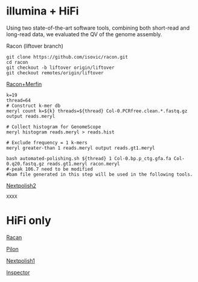 # illumina + HiFi   

Using two state-of-the-art software tools, combining both short-read and long-read data, we evaluated the QV of the genome assembly.   

Racon (liftover branch)  
```
git clone https://github.com/isovic/racon.git
cd racon
git checkout -b liftover origin/liftover
git checkout remotes/origin/liftover
```
[Racon+Merfin](https://github.com/arangrhie/T2T-Polish/tree/master/automated_polishing)
```
k=19
thread=64
# Construct k-mer db
meryl count k=${k} threads=${thread} Col-0.PCRfree.clean.*.fastq.gz output reads.meryl

# Collect histogram for GenomeScope
meryl histogram reads.meryl > reads.hist

# Exclude frequency = 1 k-mers
meryl greater-than 1 reads.meryl output reads.gt1.meryl

bash automated-polishing.sh ${thread} 1 Col-0.bp.p_ctg.gfa.fa Col-0.q20.fastq.gz reads.gt1.meryl racon.meryl
#-peak 106.7 need to be modified
#bam file generated in this step will be used in the following tools.
```
[Nextpolish2](https://github.com/Nextomics/NextPolish2)
```
XXXX
```

# HiFi only

[Racan](https://github.com/lbcb-sci/racon)

[Pilon](https://github.com/broadinstitute/pilon)

[Nextpolish1](https://github.com/Nextomics/NextPolish)

[Inspector](https://github.com/Maggi-Chen/Inspector)

